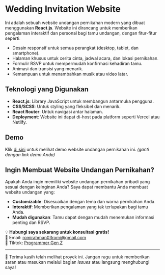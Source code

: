 # Wedding Invitation Website

Ini adalah sebuah website undangan pernikahan modern yang dibuat menggunakan **React.js**. Website ini dirancang untuk memberikan pengalaman interaktif dan personal bagi tamu undangan, dengan fitur-fitur seperti:

- Desain responsif untuk semua perangkat (desktop, tablet, dan smartphone).
- Halaman khusus untuk cerita cinta, jadwal acara, dan lokasi pernikahan.
- Formulir RSVP untuk mempermudah konfirmasi kehadiran tamu.
- Animasi dan transisi yang menarik.
- Kemampuan untuk menambahkan musik atau video latar.

## Teknologi yang Digunakan

- **React.js**: Library JavaScript untuk membangun antarmuka pengguna.
- **CSS/SCSS**: Untuk styling yang fleksibel dan menarik.
- **React Router**: Untuk navigasi antar halaman.
- **Deployment**: Website ini dapat di-host pada platform seperti Vercel atau Netlify.

## Demo

Klik [di sini](https://weeding-invitation-rahayu.vercel.app/) untuk melihat demo website undangan pernikahan ini. *(ganti dengan link demo Anda)*

## Ingin Membuat Website Undangan Pernikahan?

Apakah Anda ingin memiliki website undangan pernikahan pribadi yang sesuai dengan keinginan Anda? Saya dapat membantu Anda membuat website undangan yang:

- **Customizable**: Disesuaikan dengan tema dan warna pernikahan Anda.
- **Interaktif**: Memberikan pengalaman yang tak terlupakan bagi tamu Anda.
- **Mudah digunakan**: Tamu dapat dengan mudah menemukan informasi penting dan RSVP.

💡 **Hubungi saya sekarang untuk konsultasi gratis!**  
📧 Email: [romirahman03romi@gmail.com](mailto:romirahman03romi@gmail.com)  
📱 Tiktok: [Programmer Gen Z](https://tiktok.com/romirahmann)

---
🙏 Terima kasih telah melihat proyek ini. Jangan ragu untuk memberikan saran atau masukan melalui bagian *issues* atau langsung menghubungi saya!
